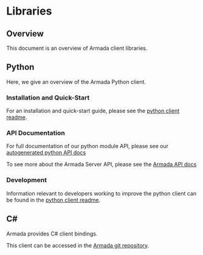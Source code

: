 # Libraries

## Overview
This document is an overview of Armada client libraries.

## Python
Here, we give an overview of the Armada Python client.

### Installation and Quick-Start
For an installation and quick-start guide, please see the [python client readme](https://github.com/G-Research/armada/blob/master/client/python/README.md).

### API Documentation
For full documentation of our python module API, please see our [autogenerated python API docs](./python_armada_client.md)

To see more about the Armada Server API, please see the [Armada API docs](./api.md)

### Development
Information relevant to developers working to improve the python client can be
found in the [python client readme](https://github.com/G-Research/armada/blob/master/client/python/README.md).

## C#
Armada provides C# client bindings.

This client can be accessed in the [Armada git repository](https://github.com/G-Research/armada/tree/master/client/DotNet).
